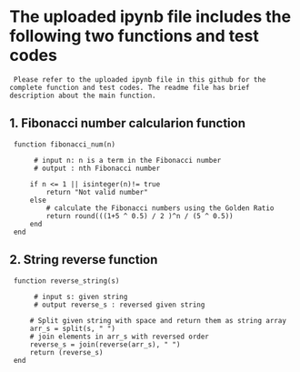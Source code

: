 # The uploaded ipynb file includes the following two functions and test codes
     Please refer to the uploaded ipynb file in this github for the complete function and test codes. The readme file has brief description about the main function.

## 1. Fibonacci number calcularion function 
     
     function fibonacci_num(n) 

          # input n: n is a term in the Fibonacci number
          # output : nth Fibonacci number 
    
         if n <= 1 || isinteger(n)!= true 
             return "Not valid number"
         else
             # calculate the Fibonacci numbers using the Golden Ratio
             return round(((1+5 ^ 0.5) / 2 )^n / (5 ^ 0.5))
         end
     end
      
## 2. String reverse function

     function reverse_string(s)

          # input s: given string
          # output reverse_s : reversed given string
    
         # Split given string with space and return them as string array
         arr_s = split(s, " ") 
         # join elements in arr_s with reversed order
         reverse_s = join(reverse(arr_s), " ")
         return (reverse_s)
     end
